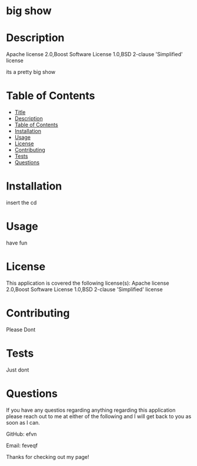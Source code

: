 
big show
=============
Description
===========

Apache license 2.0,Boost Software License 1.0,BSD 2-clause 'Simplified' license

its a pretty big show

Table of Contents
=================
  * [Title](#title)
  * [Description](#description)
  * [Table of Contents](#table-of-contents)
  * [Installation](#installation)
  * [Usage](#usage)
  * [License](#license)
  * [Contributing](#contributing)
  * [Tests](#tests)
  * [Questions](#questions)
   
Installation
============
insert the cd

Usage
=====
have fun
  
License
=======
This application is covered the following license(s): Apache license 2.0,Boost Software License 1.0,BSD 2-clause 'Simplified' license
  
Contributing
============
Please Dont
  
Tests
=====
Just dont
  
Questions
=========

If you have any questios regarding anything regarding this application please reach out to me at either of the following and I will get back to you as soon as I can. 

GitHub: efvn

Email: feveqf

 Thanks for checking out my page!